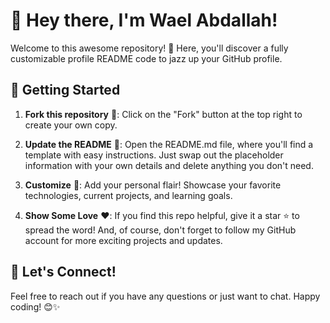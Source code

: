 # 👋 Hey there, I'm Wael Abdallah!

Welcome to this awesome repository! 🚀 Here, you'll discover a fully customizable profile README code to jazz up your GitHub profile.

## 🌈 Getting Started

1. **Fork this repository** 🍴: Click on the "Fork" button at the top right to create your own copy. 

2. **Update the README** 📝: Open the README.md file, where you'll find a template with easy instructions. Just swap out the placeholder information with your own details and delete anything you don't need.

3. **Customize** 🎨: Add your personal flair! Showcase your favorite technologies, current projects, and learning goals.

4. **Show Some Love** ❤️: If you find this repo helpful, give it a star ⭐ to spread the word! And, of course, don't forget to follow my GitHub account for more exciting projects and updates.

## 🚀 Let's Connect!

Feel free to reach out if you have any questions or just want to chat. Happy coding! 😊✨


